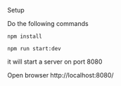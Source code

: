 Setup

Do the following commands

    npm install

    npm run start:dev

it will start a server on port 8080

Open browser http://localhost:8080/



    